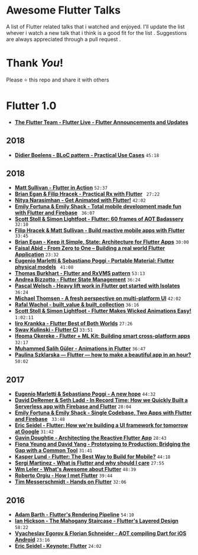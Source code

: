 # Awesome Flutter Talks
A list of Flutter related talks that i watched and enjoyed. I'll update the list whever i watch a new talk that i think is a good fit for the list . Suggestions are always appreciated through a pull request .


# Thank _You_!
Please :star: this repo and share it with others


# Flutter 1.0 
* [**The Flutter Team - Flutter Live - Flutter Announcements and Updates**](https://youtu.be/NQ5HVyqg1Qc)

## 2018

* [**Didier Boelens - BLoC pattern - Practical Use Cases**](https://bit.ly/2FKBgJj) `45:18`

## 2018

* [**Matt Sullivan - Flutter in Action**](https://youtu.be/4LNMsYg76vg) `52:37`
* [**Brian Egan & Filip Hracek - Practical Rx with Flutter**](https://youtu.be/7O1UO5rEpRc) ` 27:22`
* [**Nitya Narasimhan - Get Animated with Flutter!**](https://youtu.be/rs9TtjPsV7Q) `42:02`
* [**Emily Fortuna & Emily Shack - Total mobile development made fun with Flutter and Firebase**](https://youtu.be/p4yLzYwy_4g) ` 36:07`
* [**Scott Stoll & Simon Lightfoot - Flutter: 60 frames of AOT Badassery**](https://goo.gl/thrk42) ` 32:10`
* [**Filip Hracek & Matt Sullivan - Build reactive mobile apps with Flutter**](https://youtu.be/RS36gBEp8OI) ` 33:45`
* [**Brian Egan - Keep it Simple, State: Architecture for Flutter Apps**](https://youtu.be/zKXz3pUkw9A) `30:00`
* [**Faisal Abid - From Zero to One – Building a real world Flutter Application**](https://youtu.be/jF0kD7lxTTw) `23:32`
* [**Eugenio Marletti & Sebastiano Poggi - Portable Material: Flutter physical models**](https://youtu.be/R21kDN1quOI) ` 41:08`
* [**Thomas Burkhart - Flutter and RxVMS pattern**](https://goo.gl/aWaVaA) `53:13`
* [**Andrea Bizzotto - Flutter State Management**](https://goo.gl/bc3LLN) `36:24`
* [**Pascal Welsch - Heavy lift work in Flutter get started with Isolates**](https://youtu.be/M8jGSkACneE) `36:24`
* [**Michael Thomsen - A fresh perspective on multi-platform UI**](https://youtu.be/sl5TaN7EwjQ) `42:02`
* [**Rafal Wachol - built_value & built_collection**](https://skillsmatter.com/skillscasts/12266-flutterldn-october) `36:16`
* [**Scott Stoll & Simon Lightfoot - Flutter Makes Wicked Animations Easy!**](https://skillsmatter.com/skillscasts/13018-flutter-makes-wicked-animations-easy) `1:02:11`
* [**Iiro Krankka - Flutter Best of Both Worlds**](https://skillsmatter.com/skillscasts/12533-flutterldn) `27:26`
* [**Swav Kulinski - Flutter CI**](https://skillsmatter.com/skillscasts/12912-flutter-ci) `33:51`
* [**Ifeoma Okereke - Flutter + ML Kit: Building smart cross-platform apps**](https://youtu.be/kIX7IbdCWWc?list=PLYioXtkIMlS9CMDDq3TcmxXsC455x6_XL) `32:17`
* [**Muhammed Salih Güler - Animations in Flutter**](https://youtu.be/vzlZgaDEJjA) `36:47`
* [**Paulina Szklarska — Flutter — how to make a beautiful app in an hour?**](https://youtu.be/l2DYq-rUglg) `50:02`


## 2017

* [**Eugenio Marletti & Sebastiano Poggi - A new hope**](https://www.youtube.com/watch?v=0ijVuVtu6a4) `44:32`
* [**David DeRemer & Seth Ladd - In Record Time: How we Quickly Built a Serverless app with Firebase and Flutter**](https://youtu.be/prlK_QL_qOA) `28:04`
* [**Emily Fortuna & Emily Shack - Single Codebase, Two Apps with Flutter and Firebase**](https://youtu.be/w2TcYP8qiRI) ` 33:48`
* [**Eric Seidel - Flutter: How we're building a UI framework for tomorrow at Google**](https://youtu.be/VUiVkDpikDI) `31:42`
* [**Gavin Doughtie - Architecting the Reactive Flutter App**](https://youtu.be/n_5JULTrstU) `28:43`
* [**Fiona Yeung and David Yang - Prototyping to Production: Bridging the Gap with a Common Tool**](https://youtu.be/BJCqRpvvTrM) `31:41`
* [**Kasper Lund - Flutter: The Best Way to Build for Mobile?**](https://youtu.be/1BXg4wfB9pA) `44:18`
* [**Sergi Martinez - What is Flutter and why should I care**](https://youtu.be/Nm_mdptybf0) `27:55`
* [**Wm Leler - What's Awesome about Flutter**](https://youtu.be/n3FLHWF7UgM) `48:39`
* [**Roberto Orgiu - How I met Flutter**](https://youtu.be/Xf1oI2boNIo) `39:44`
* [**Tim Messerschmidt - Hands on Flutter**](https://youtu.be/0IY6J5baAj8) `32:06`


## 2016

* [**Adam Barth - Flutter's Rendering Pipeline**](https://youtu.be/UUfXWzp0-DU) `54:10`
* [**Ian Hickson - The Mahogany Staircase - Flutter's Layered Design**](https://youtu.be/dkyY9WCGMi0) `58:22`
* [**Vyacheslav Egorov & Florian Schneider - AOT compiling Dart for iOS Android**](https://youtu.be/lqE4u8s8Iik) `23:16`
* [**Eric Seidel - Keynote: Flutter**](https://youtu.be/Mx-AllVZ1VY) `24:02`





